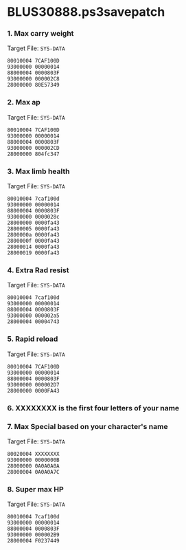 # BLUS30888.ps3savepatch

### 1. Max carry weight

Target File: `SYS-DATA`

```
80010004 7CAF100D
93000000 00000014
88000004 0000803F
93000000 000002C8
28000000 80E57349
```

### 2. Max ap

Target File: `SYS-DATA`

```
80010004 7CAF100D
93000000 00000014
88000004 0000803F
93000000 000002CD
28000000 804fc347
```

### 3. Max limb health

Target File: `SYS-DATA`

```
80010004 7caf100d
93000000 00000014
88000004 0000803F
93000000 0000028c
28000000 0000fa43
28000005 0000fa43
2800000a 0000fa43
2800000f 0000fa43
28000014 0000fa43
28000019 0000fa43
```

### 4. Extra Rad resist

Target File: `SYS-DATA`

```
80010004 7caf100d
93000000 00000014
88000004 0000803F
93000000 000002a5
28000004 00004743
```

### 5. Rapid reload

Target File: `SYS-DATA`

```
80010004 7CAF100D
93000000 00000014
88000004 0000803F
93000000 000002D7
28000000 0000FA43
```

### 6. XXXXXXXX is the first four letters of your name
### 7. Max Special based on your character's name

Target File: `SYS-DATA`

```
80020004 XXXXXXXX
93000000 0000000B
28000000 0A0A0A0A
28000004 0A0A0A7C
```

### 8. Super max HP

Target File: `SYS-DATA`

```
80010004 7caf100d
93000000 00000014
88000004 0000803F
93000000 000002B9
28000004 F0237449
```

